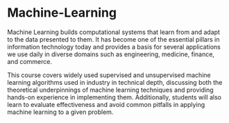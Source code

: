# Machine-Learning
Machine Learning builds computational systems that learn from and adapt to the data presented to them. It has become one of the essential pillars in information technology today and provides a basis for several applications we use daily in diverse domains such as engineering, medicine, finance, and commerce. 

This course covers widely used supervised and unsupervised machine learning algorithms used in industry in technical depth, discussing both the theoretical underpinnings of machine learning techniques and providing hands-on experience in implementing them. Additionally, students will also learn to evaluate effectiveness and avoid common pitfalls in applying machine learning to a given problem.
